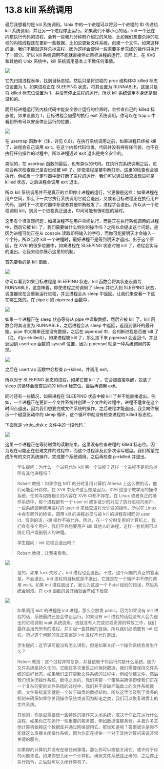 # 13.8 kill 系统调用

最后我想看的是 kill 系统调用。Unix 中的一个进程可以将另一个进程的 ID 传递给 kill 系统调用，并让另一个进程停止运行。如果我们不够小心的话，kill 一个还在内核执行代码的进程，会有一些我几分钟前介绍过的风险，比如我们想要杀掉的进程的内核线程还在更新一些数据，比如说更新文件系统，创建一个文件。如果这样的话，我们不能就这样杀掉进程，因为这样会使得一些需要多步完成的操作只执行了一部分。所以 kill 系统调用不能就直接停止目标进程的运行。实际上，在 XV6 和其他的 Unix 系统中，kill 系统调用基本上不做任何事情。

![](<../assets/image (438).png>)

它先扫描进程表单，找到目标进程。然后只是将进程的 proc 结构体中 killed 标志位设置为 1。如果进程正在 SLEEPING 状态，将其设置为 RUNNABLE。这里只是将 killed 标志位设置为 1，并没有停止进程的运行。所以 kill 系统调用本身还是很温和的。

而目标进程运行到内核代码中能安全停止运行的位置时，会检查自己的 killed 标志位，如果设置为 1，目标进程会自愿的执行 exit 系统调用。你可以在 trap.c 中看到所有可以安全停止运行的位置，

![](<../assets/image (473).png>)

在 usertrap 函数中（注，详见 6.6），在执行系统调用之前，如果进程已经被 kill 了，进程会自己调用 exit。在这个内核代码位置，代码并没有持有任何锁，也不在执行任何操作的过程中，所以进程通过 exit 退出是完全安全的。

类似的，在 usertrap 函数的最后，也有类似的代码。在执行完系统调用之后，进程会再次检查自己是否已经被 kill 了。即使进程是被中断打断，这里的检查也会被执行。例如当一个定时器中断打断了进程的运行，我们可以通过检查发现进程是 killed 状态，之后进程会调用 exit 退出。

所以 kill 系统调用并不是真正的立即停止进程的运行，它更像是这样：如果进程在用户空间，那么下一次它执行系统调用它就会退出，又或者目标进程正在执行用户代码，当时下一次定时器中断或者其他中断触发了，进程才会退出。所以从一个进程调用 kill，到另一个进程真正退出，中间可能有很明显的延时。

这里有个很直观问题：如果进程不在用户空间执行，而是正在执行系统调用的过程中，然后它被 kill 了，我们需要做什么特别的操作吗？之所以会提出这个问题，是因为进程可能正在从 console 读取即将输入的字符，而你可能要明天才会输入一个字符，所以当你 kill 一个进程时，最好进程不是等到明天才退出。出于这个原因，在 XV6 的很多位置中，如果进程在 SLEEPING 状态时被 kill 了，进程会实际的退出。让我来给你展示这里的机制。

首先要看的是 kill 函数，

![](<../assets/image (438).png>)

你可以看到如果目标进程是 SLEEPING 状态，kill 函数会将其状态设置为 RUNNABLE，这意味着，即使进程之前调用了 sleep 并进入到 SLEEPING 状态，调度器现在会重新运行进程，并且进程会从 sleep 中返回。让我们来查看一下这在哪生效的。在 pipe.c 的 piperead 函数中，

![](https://gblobscdn.gitbook.com/assets%2F-MHZoT2b_bcLghjAOPsJ%2F-MREXI7Fb4If89pSv86q%2F-MREc1EZoPXGPt9wrkbT%2Fimage.png?alt=media&token=08006b4e-3466-4451-bd39-2fe310c5a145)

如果一个进程正在 sleep 状态等待从 pipe 中读取数据，然后它被 kill 了。kill 函数会将其设置为 RUNNABLE，之后进程会从 sleep 中返回，返回到循环的最开始。pipe 中大概率还是没有数据，之后在 piperead 中，会判断进程是否被 kill 了（注，if(pr->killed)）。如果进程被 kill 了，那么接下来 piperead 会返回-1，并且返回到 usertrap 函数的 syscall 位置，因为 piperead 就是一种系统调用的实现。

![](https://gblobscdn.gitbook.com/assets%2F-MHZoT2b_bcLghjAOPsJ%2F-MRKwJwSQOULTxQNadvq%2F-MRNDod-w1OvPTWwuj9m%2Fimage.png?alt=media&token=3b9f19fd-394f-453c-a90d-e435df41776f)

之后在 usertrap 函数中会检查 p->killed，并调用 exit。

所以对于 SLEEPING 状态的进程，如果它被 kill 了，它会被直接唤醒，包装了 sleep 的循环会检查进程的 killed 标志位，最后再调用 exit。

同时还有一些情况，如果进程在 SLEEPING 状态中被 kill 了并不能直接退出。例如，一个进程正在更新一个文件系统并创建一个文件的过程中，进程不适宜在这个时间点退出，因为我们想要完成文件系统的操作，之后进程才能退出。我会向你展示一个磁盘驱动中的 sleep 循环，这个循环中就没有检查进程的 killed 标志位。

下面就是 virtio_disk.c 文件中的一段代码：

![](<../assets/image (574) (1) (1).png>)

这里一个进程正在等待磁盘的读取结束，这里没有检查进程的 killed 标志位。因为现在可能正在创建文件的过程中，而这个过程涉及到多次读写磁盘。我们希望完成所有的文件系统操作，完成整个系统调用，之后再检查 p->killed 并退出。

> 学生提问：为什么一个进程允许 kill 另一个进程？这样一个进程不是能杀掉所有其他进程吗？
>
> Robert 教授：如果你在 MIT 的分时复用计算机 Athena 上这么做的话，他们可能会开除你。在 XV6 中允许这么做是因为，XV6 这是个教学用的操作系统，任何与权限相关的内容在 XV6 中都不存在。在 Linux 或者真正的操作系统中，每个进程都有一个 user id 或多或少的对应了执行进程的用户，一些系统调用使用进程的 user id 来检查进程允许做的操作。所以在 Linux 中会有额外的检查，调用 kill 的进程必须与被 kill 的进程有相同的 user id，否则的话，kill 操作不被允许。所以，在一个分时复用的计算机上，我们会有多个用户，我们不会想要用户 kill 其他人的进程，这样一套机制可以防止用户误删别人的进程。
>
> 学生提问：init 进程会退出吗？
>
> Robert 教授：让我来看看。

![](<../assets/image (608).png>)

> 是的，如果 fork 失败了，init 进程也会退出。不过，这个问题的真正的答案是，不会退出。init 进程的目标就是不退出，它就是在一个循环中不停的调用 wait。如果 init 进程退出了，我认为这是一个 Fatal 级别的错误，然后系统会崩溃。在 exit 函数的最开始就会有如下检查

![](<../assets/image (525).png>)

> 如果调用 exit 的进程是 init 进程，那么会触发 panic。因为如果没有 init 进程的话，系统最终还是会停止运行。如果没有 init 进程的话就没有人会为退出的进程调用 wait 系统调用，也就没有人完成进程资源的释放工作，我们最终会用光所有的进程，并引起一些其他的错误，所以我们必须要有 init 进程。所以这个问题的真正答案是 init 进程不允许退出。
>
> 学生提问：这节课可能没有怎么讲到，但是如果关闭一个操作系统会发生什么？
>
> Robert 教授：这个过程非常复杂，并且依赖于你运行的是什么系统。因为文件系统是持久化的，它能在多次重启之间保持数据，我们需要保持文件系统的良好状态，如果我们正在更新文件系统的过程中，例如创建文件，然后我们想关闭操作系统，断电之类的。我们需要一个策略来确保即使我们正在一个复杂的更新文件系统的过程中，我们并不会破坏磁盘上的文件系统数据。文件系统其实就是一个位于磁盘的数据结构。所以这里涉及到了很多的机制来确保如果你关闭操作系统或者因为断电之类，我们可以恢复磁盘上的文件系统。
>
> 其他的，你是否需要做一些特殊的操作来关闭系统，取决于你正在运行什么进程。如果你正在运行一些重要的服务器，例如数据库服务器，并且许多其他计算机依赖这个数据库并通过网络使用它。那谁知道呢？答案或许是你不能就这么直接关闭操作系统，因为你正在提供一个对于其他计算机来说非常关键的服务。
>
> 如果你的计算机并没有在做任何事情，那么你可以直接关闭它。或许对于你的问题来说，如果你想关闭一个计算机，确保文件系统是正确的，之后停止执行指令，之后就可以关闭计算机了。
